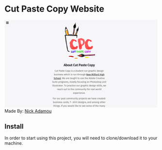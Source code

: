 # Cut Paste Copy Website
![Project Preview](assets/images/thumbnail.png)
Made By: [Nick Adamou](http://nicholasadamou.me/)

## Install
In order to start using this project, you will need to clone/download it to your machine.
